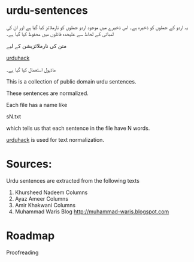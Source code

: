 # urdu-sentences

یہ اردو کے جملوں کو ذخیرہ ہے۔
اس ذخیرے میں موجود اردو جملوں کو نارملائز کیا گیا ہے اور ان کی لمبائی کے لحاظ سے علیحدہ فائلوں میں محفوظ کیا گیا ہے۔

متن کی نارملائزیشن کے لیے


[urduhack](https://github.com/urduhack/urduhack)


ماڈیول استعمال کیا گیا ہے۔


This is a collection of public domain urdu sentences.

These sentences are normalized.

Each file has a name like

sN.txt

which tells us that each sentence in the file have N words.


[urduhack](https://github.com/urduhack/urduhack)
 is used for text normalization.

# Sources:

Urdu sentences are extracted from the following texts
1. Khursheed Nadeem Columns 
2. Ayaz Ameer Columns 
4. Amir Khakwani Columns 
3. Muhammad Waris Blog http://muhammad-waris.blogspot.com

# Roadmap

Proofreading

